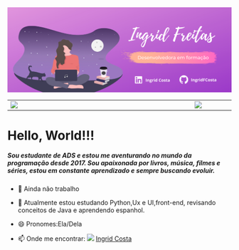 <img src="MinhaImagem.png">
<center>
<table>
    <tr>
        <td><img width="400px" align="left" src="https://github-readme-stats.vercel.app/api/top-langs/?username=IngridFCosta&hide=html&layout=compact&theme=buefy" /></td>
        <td><img width="495px" align="left" src="https://github-readme-stats.vercel.app/api?username=IngridFCosta&theme=buefy"/></td>
    </tr>   
</table>
</center> 
<!--
**IngridFCosta/IngridFCosta** is a ✨ _special_ ✨ repository because its `README.md` (this file) appears on your GitHub profile.
-->

<h1>Hello, World!!!</h1>

<h5>Sou estudante de ADS e estou me aventurando no mundo da programação desde 2017.
    Sou apaixonada por livros, música, filmes e séries, estou em constante aprendizado e 
    sempre buscando evoluir.</h5>


- 🔭 Ainda não trabalho 
- 🌱 Atualmente estou estudando Python,Ux e UI,front-end,
revisando conceitos de Java e aprendendo espanhol.
- 😄 Pronomes:Ela/Dela

- 📫 Onde me encontrar: 
<a href="https://www.linkedin.com/in/ingrid-costa-a43598117/"><img src="https://github.com/IngridFCosta/IngridFCosta/linkedin.png" width="16"></img></a> [Ingrid Costa](https://www.linkedin.com/in/ingrid-costa-a43598117/)

